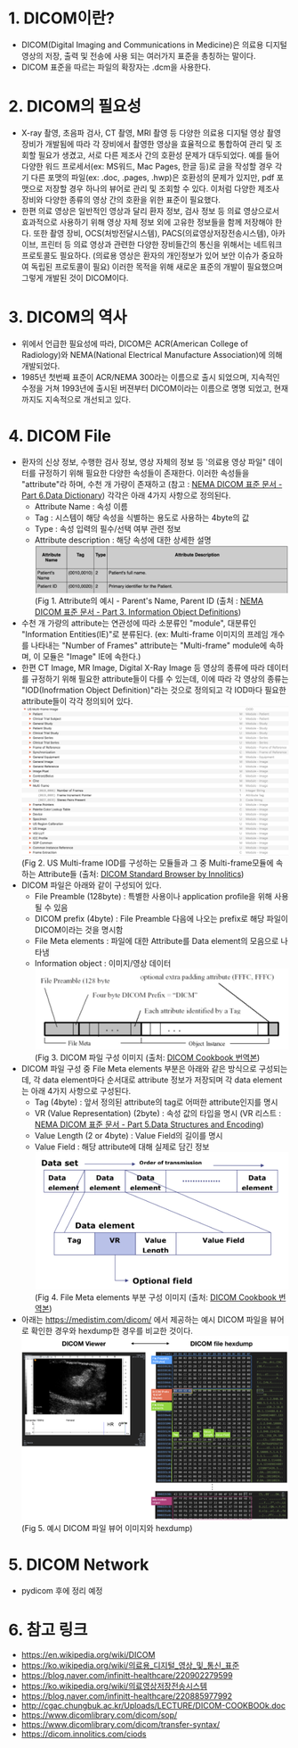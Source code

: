 # 1. DICOM이란?
- DICOM(Digital Imaging and Communications in Medicine)은 의료용 디지털 영상의 저장, 출력 및 전송에 사용 되는 여러가지 표준을 총칭하는 말이다.
- DICOM 표준을 따르는 파일의 확장자는 .dcm을 사용한다. 

# 2. DICOM의 필요성
- X-ray 촬영, 초음파 검사, CT 촬영, MRI 촬영 등 다양한 의료용 디지털 영상 촬영 장비가 개발됨에 따라 각 장비에서 촬영한 영상을 효율적으로 통합하여 관리 및 조회할 필요가 생겼고, 서로 다른 제조사 간의 호환성 문제가 대두되었다. 예를 들어 다양한 워드 프로세서(ex: MS워드, Mac Pages, 한글 등)로 글을 작성할 경우 각기 다른 포맷의 파일(ex: .doc, .pages, .hwp)은 호환성의 문제가 있지만, pdf 포맷으로 저장할 경우 하나의 뷰어로 관리 및 조회할 수 있다. 이처럼 다양한 제조사 장비와 다양한 종류의 영상 간의 호환을 위한 표준이 필요했다.
- 한편 의료 영상은 일반적인 영상과 달리 환자 정보, 검사 정보 등 의료 영상으로서 효과적으로 사용하기 위해 영상 자체 정보 외에 고유한 정보들을 함께 저장해야 한다. 또한 촬영 장비, OCS(처방전달시스템), PACS(의료영상저장전송시스템), 아카이브, 프린터 등 의료 영상과 관련한 다양한 장비들간의 통신을 위해서는 네트워크 프로토콜도 필요하다. (의료용 영상은 환자의 개인정보가 있어 보안 이슈가 중요하여 독립된 프로토콜이 필요) 이러한 목적을 위해 새로운 표준의 개발이 필요했으며 그렇게 개발된 것이 DICOM이다. 

# 3. DICOM의 역사
- 위에서 언급한 필요성에 따라, DICOM은 ACR(American College of Radiology)와 NEMA(National Electrical Manufacture Association)에 의해 개발되었다.
- 1985년 첫번째 표준이 ACR/NEMA 300라는 이름으로 출시 되었으며, 지속적인 수정을 거쳐 1993년에 출시된 버젼부터 DICOM이라는 이름으로 명명 되었고, 현재까지도 지속적으로 개선되고 있다.

# 4. DICOM File
- 환자의 신상 정보, 수행한 검사 정보, 영상 자체의 정보 등 '의료용 영상 파일" 데이터를 규정하기 위해 필요한 다양한 속성들이 존재한다. 이러한 속성들을 "attribute"라 하며, 수천 개 가량이 존재하고 (참고 : [NEMA DICOM 표준 문서 - Part 6.Data Dictionary](http://dicom.nema.org/Dicom/2011/11_06pu.pdf)) 각각은 아래 4가지 사항으로 정의된다.
    - Attribute Name : 속성 이름
    - Tag : 시스템이 해당 속성을 식별하는 용도로 사용하는 4byte의 값 
    - Type : 속성 입력의 필수/선택 여부 관련 정보 
    - Attribute description : 해당 속성에 대한 상세한 설명
![figure1](./image/figure1.png)
(Fig 1. Attribute의 예시 - Parent's Name, Parent ID (출처 : [NEMA DICOM 표준 문서 - Part 3. Information Object Definitions](http://dicom.nema.org/medical/dicom/2016d/output/chtml/part03/sect_C.2.2.html))
- 수천 개 가량의 attribute는 연관성에 따라 소분류인 "module", 대분류인 "Information Entities(IE)"로 분류된다. (ex: Multi-frame 이미지의 프레임 개수를 나타내는 "Number of Frames" attribute는 "Multi-frame" module에 속하며, 이 모듈은 "Image" IE에 속한다.)
- 한편 CT Image, MR Image, Digital X-Ray Image 등 영상의 종류에 따라 데이터를 규정하기 위해 필요한 attribute들이 다를 수 있는데, 이에 따라 각 영상의 종류는 "IOD(Inofrmation Object Definition)"라는 것으로 정의되고 각 IOD마다 필요한 attribute들이 각각 정의되어 있다. 
![figure2](./image/figure2.png)
(Fig 2. US Multi-frame IOD를 구성하는 모듈들과 그 중 Multi-frame모듈에 속하는 Attribute들 (출처: [DICOM Standard Browser by Innolitics](https://dicom.innolitics.com/ciods))
- DICOM 파일은 아래와 같이 구성되어 있다. 
  - File Preamble (128byte) : 특별한 사용이나 application profile을 위해 사용될 수 있음
  - DICOM prefix (4byte) : File Preamble 다음에 나오는 prefix로 해당 파일이 DICOM이라는 것을 명시함
  - File Meta elements : 파일에 대한 Attribute를 Data element의 모음으로 나타냄 
  - Information object : 이미지/영상 데이터 
![figure3](./image/figure3.png)
(Fig 3. DICOM 파일 구성 이미지 (출처: [DICOM Cookbook 번역본](http://cgac.chungbuk.ac.kr/Uploads/LECTURE/DICOM-COOKBOOk.doc))
- DICOM 파일 구성 중 File Meta elements 부분은 아래와 같은 방식으로 구성되는데, 각 data element마다 순서대로 attribute 정보가 저장되며 각 data element는 아래 4가지 사항으로 구성된다.
    - Tag (4byte) : 앞서 정의된 attribute의 tag로 어떠한 attribute인지를 명시
    - VR (Value Representation) (2byte) :  속성 값의 타입을 명시 (VR 리스트 : [NEMA DICOM 표준 문서 - Part 5.Data Structures and Encoding](http://dicom.nema.org/Dicom/2013/output/chtml/part05/sect_6.2.html))
    - Value Length (2 or 4byte) : Value Field의 길이를 명시
    - Value Field : 해당 attribute에 대해 실제로 담긴 정보 
![figure4](./image/figure4.png)
(Fig 4. File Meta elements 부분 구성 이미지 (출처: [DICOM Cookbook 번역본](http://cgac.chungbuk.ac.kr/Uploads/LECTURE/DICOM-COOKBOOk.doc))
- 아래는 https://medistim.com/dicom/ 에서 제공하는 예시 DICOM 파일을 뷰어로 확인한 경우와 hexdump한 경우를 비교한 것이다. 
![dicom_file_hexdump](./image/dicom_file_hexdump.png)
(Fig 5. 예시 DICOM 파일 뷰어 이미지와 hexdump)
 
  
# 5. DICOM Network
- pydicom 후에 정리 예정

# 6. 참고 링크 
* https://en.wikipedia.org/wiki/DICOM
* https://ko.wikipedia.org/wiki/의료용_디지털_영상_및_통신_표준
* https://blog.naver.com/infinitt-healthcare/220902279599
* https://ko.wikipedia.org/wiki/의료영상저장전송시스템
* https://blog.naver.com/infinitt-healthcare/220885977992
* http://cgac.chungbuk.ac.kr/Uploads/LECTURE/DICOM-COOKBOOk.doc
* https://www.dicomlibrary.com/dicom/sop/
* https://www.dicomlibrary.com/dicom/transfer-syntax/
* https://dicom.innolitics.com/ciods
